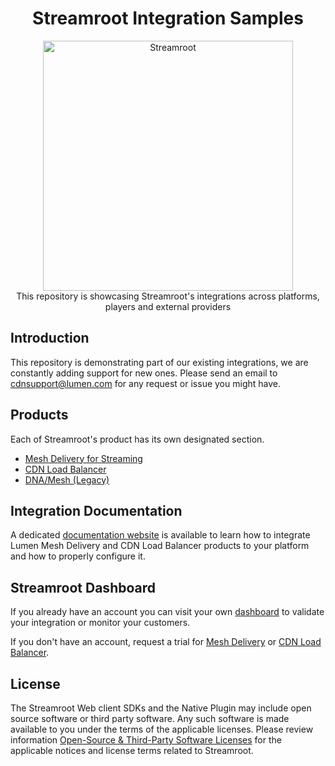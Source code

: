 <head>
  <link rel="icon" type="image/x-icon" href="../favicon.png" />
</head>
<h1 align="center">
  Streamroot Integration Samples
</h1>
<p align="center">
  <img alt="Streamroot" src="https://blog.streamroot.io/wp-content/uploads/2018/04/logo_typo_long.png" width="400" />
  <br />
  <span>This repository is showcasing Streamroot's integrations across platforms, players and external providers</span>
</p>


## Introduction

This repository is demonstrating part of our existing integrations, we are constantly adding support for new ones. Please send an email to [cdnsupport@lumen.com](mailto:cdnsupport@lumen.com) for any request or issue you might have.

## Products

Each of Streamroot's product has its own designated section.

- [Mesh Delivery for Streaming](mesh-delivery)
- [CDN Load Balancer](cdn-load-balancer)
- [DNA/Mesh (Legacy)](dna)

## Integration Documentation

A dedicated [documentation website](https://www.lumen.com/help/en-us/cdn/mesh-delivery-for-streaming.html) is available to learn how to integrate Lumen Mesh Delivery and CDN Load Balancer products to your platform and how to properly configure it.

## Streamroot Dashboard

If you already have an account you can visit your own [dashboard](https://dashboard.streamroot.io) to validate your integration or monitor your customers.

If you don't have an account, request a trial for [Mesh Delivery](https://www.lumen.com/en-us/edge-computing/mesh-delivery.html) or [CDN Load Balancer](https://www.lumen.com/en-us/edge-computing/cdn-load-balancer.html).

## License

The Streamroot Web client SDKs and the Native Plugin may include open source software or third party software. Any such software is made available to you under the terms of the applicable licenses. Please review information [Open-Source & Third-Party Software Licenses](https://streamroot.io/wp-content/uploads/2019/06/Open-Source-and-Third-Party-Software-v1-10Jun2019.pdf) for the applicable notices and license terms related to Streamroot.
